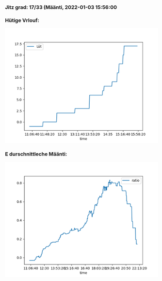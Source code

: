 ### Jitz grad: 17/33 (Määnti, 2022-01-03 15:56:00

### Hütige Vrlouf:
![Graph](Today.png)

### E durschnittleche Määnti:
![Graph](Määnti.png)